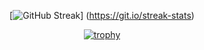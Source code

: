 <center>


[![GitHub Streak](https://streak-stats.demolab.com?user=Abhinavv9258)] (https://git.io/streak-stats)


[![trophy](https://github-profile-trophy.vercel.app/?username=Abhinavv9258&theme=onedark)](https://github.com/ryo-ma/github-profile-trophy)


</center>
